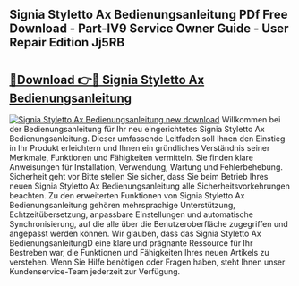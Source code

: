 ## Signia Styletto Ax Bedienungsanleitung PDf Free Download - Part-IV9 Service Owner Guide - User Repair Edition Jj5RB

# <h2><a href="http://df0kp0m.blite.top/?on=Signia+Styletto+Ax+Bedienungsanleitung">🔗Download 👉🔴 Signia Styletto Ax Bedienungsanleitung</a></h2>

[![Signia Styletto Ax Bedienungsanleitung new download](https://i.imgur.com/lujVjoI.png)](http://df0kp0m.blite.top/?on=Signia+Styletto+Ax+Bedienungsanleitung)
Willkommen bei der Bedienungsanleitung für Ihr neu eingerichtetes Signia Styletto Ax Bedienungsanleitung. Dieser umfassende Leitfaden soll Ihnen den Einstieg in Ihr Produkt erleichtern und Ihnen ein gründliches Verständnis seiner Merkmale, Funktionen und Fähigkeiten vermitteln. Sie finden klare Anweisungen für Installation, Verwendung, Wartung und Fehlerbehebung. Sicherheit geht vor Bitte stellen Sie sicher, dass Sie beim Betrieb Ihres neuen Signia Styletto Ax Bedienungsanleitung alle Sicherheitsvorkehrungen beachten. Zu den erweiterten Funktionen von Signia Styletto Ax Bedienungsanleitung gehören mehrsprachige Unterstützung, Echtzeitübersetzung, anpassbare Einstellungen und automatische Synchronisierung, auf die alle über die Benutzeroberfläche zugegriffen und angepasst werden können. Wir glauben, dass das Signia Styletto Ax BedienungsanleitungD eine klare und prägnante Ressource für Ihr Bestreben war, die Funktionen und Fähigkeiten Ihres neuen Artikels zu verstehen. Wenn Sie Hilfe benötigen oder Fragen haben, steht Ihnen unser Kundenservice-Team jederzeit zur Verfügung.
